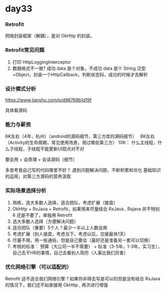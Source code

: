 # day33

### Retrofit

网络封装框架（解耦），是对 OkHttp 的封装。

### Retrofit常见问题

1. 打印
    HttpLoggingInterceptor
2. 数据格式不一致? 成功 data 是个对象，不成功 data 是个 String
    泛型+Object，封装一个HttpCallback，判断状态码，成功的时候才去解析
    
### 设计模式分析

https://www.jianshu.com/p/d96768b1d19f

具体看源码

### 能力与薪资

6K左右（4年，杭州）（android的源码细节，第三方库的源码细节）   8K左右（Activity的生命周期，常见使用场景，用过哪些第三方）
10K： 什么主线程，什么子线程，子线程不能更新UI观点对不对

要会用 + 会原理 + 会读源码（细节）

多思考我自己写的代码哪里不好？
遇到问题解决问题，不断积累和优化
基础知识的运用，对第三方源码的营养汲取

### 实际场景选择分析

1. 熟练，选大多数人选择，适合团队，考虑扩展（接盘）
2. OkHttp + RxJava + Retrofit，如果用来尽量结合 RxJava , Rxjava 并不特别 6 还是不要了，单独用 Retrofit 
3. 选大多数人选择（方便解决问题）
4. 适合团队（重要）5个人？最少一半以上人数会用
5. 考虑扩展（别人接盘，考虑当下、考虑以后，交接最快1天）
6. 尽量不用，用一些通俗，但是自己要会（最好还是准备另一套可以切换）
7. 考核的标准： 预算（大公司一半不需要） + 标准（3-5年，1-3年，实习生），自己去干HR的事情，自己去看别人简历（人事比我们厉害）

### 优化网络引擎（可以适配的）

Retrofit 适不适合我们网络引擎？如果你非得去写是可以的但是没有结合 RxJava 的情况下，我们还不如直接用 OkHttp , 再次进行增强